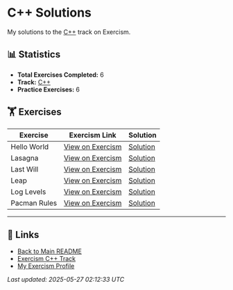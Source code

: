 # C++ Solutions

My solutions to the [C++](https://exercism.org/tracks/cpp) track on Exercism.

## 📊 Statistics

- **Total Exercises Completed:** 6
- **Track:** [C++](https://exercism.org/tracks/cpp)
- **Practice Exercises:** 6

## 🏋️ Exercises

| Exercise | Exercism Link | Solution |
|----------|---------------|----------|
| Hello World | [View on Exercism](https://exercism.org/tracks/cpp/exercises/hello-world) | [Solution](hello-world/README.md) |
| Lasagna | [View on Exercism](https://exercism.org/tracks/cpp/exercises/lasagna) | [Solution](lasagna/README.md) |
| Last Will | [View on Exercism](https://exercism.org/tracks/cpp/exercises/last-will) | [Solution](last-will/README.md) |
| Leap | [View on Exercism](https://exercism.org/tracks/cpp/exercises/leap) | [Solution](leap/README.md) |
| Log Levels | [View on Exercism](https://exercism.org/tracks/cpp/exercises/log-levels) | [Solution](log-levels/README.md) |
| Pacman Rules | [View on Exercism](https://exercism.org/tracks/cpp/exercises/pacman-rules) | [Solution](pacman-rules/README.md) |

---

## 🔗 Links

- [Back to Main README](../README.md)
- [Exercism C++ Track](https://exercism.org/tracks/cpp)
- [My Exercism Profile](https://exercism.org/profiles/princemuel)

*Last updated: 2025-05-27 02:12:33 UTC*
